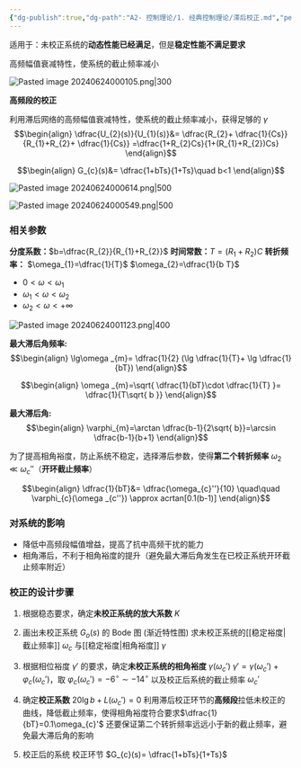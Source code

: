 ```yaml
---
{"dg-publish":true,"dg-path":"A2- 控制理论/1. 经典控制理论/滞后校正.md","permalink":"/A2- 控制理论/1. 经典控制理论/滞后校正/","dgPassFrontmatter":true,"noteIcon":"","created":"2024-06-03T21:08:31.000+08:00","updated":"2025-08-28T21:53:13.470+08:00"}
---
```



适用于：未校正系统的**动态性能已经满足**，但是**稳定性能不满足要求**

高频幅值衰减特性，使系统的截止频率减小

![Pasted image 20240624000105.png|300](/img/user/Functional%20files/Photo%20Resources/Pasted%20image%2020240624000105.png)


**高频段的校正**

利用滞后网络的高频幅值衰减特性，使系统的截止频率减小，获得足够的 $\gamma$
$$\begin{align}
\dfrac{U_{2}(s)}{U_{1}(s)}&= \dfrac{R_{2}+ \dfrac{1}{Cs}}{R_{1}+R_{2}+ \dfrac{1}{Cs}} =\dfrac{1+R_{2}Cs}{1+(R_{1}+R_{2})Cs}
\end{align}$$

$$\begin{align}
G_{c}(s)&= \dfrac{1+bTs}{1+Ts}\quad  b<1
\end{align}$$


![Pasted image 20240624000614.png|500](/img/user/Functional%20files/Photo%20Resources/Pasted%20image%2020240624000614.png)

![Pasted image 20240624000549.png|500](/img/user/Functional%20files/Photo%20Resources/Pasted%20image%2020240624000549.png)

### 相关参数
**分度系数：**$b=\dfrac{R_{2}}{R_{1}+R_{2}}$
**时间常数：**$T=(R_{1}+R_{2})C$
**转折频率：** $\omega_{1}=\dfrac{1}{T}$   $\omega_{2}=\dfrac{1}{b T}$  


- $0<\omega<\omega_{1}$
- $\omega_{1}<\omega<\omega_{2}$
- $\omega_{2}<\omega<+\infty$

![Pasted image 20240624001123.png|400](/img/user/Functional%20files/Photo%20Resources/Pasted%20image%2020240624001123.png)

**最大滞后角频率:**
$$\begin{align}
\lg\omega _{m}= \dfrac{1}{2} (\lg \dfrac{1}{T}+ \lg \dfrac{1}{bT})
\end{align}$$

$$\begin{align}
\omega _{m}=\sqrt{ \dfrac{1}{bT}\cdot \dfrac{1}{T} }= \dfrac{1}{T\sqrt{ b }}
\end{align}$$


**最大滞后角:**
$$\begin{align}
\varphi_{m}=\arctan \dfrac{b-1}{2\sqrt{ b}}=\arcsin \dfrac{b-1}{b+1}
\end{align}$$

为了提高相角裕度，防止系统不稳定，选择滞后参数，使得**第二个转折频率** $\omega_{2}\ll \omega_{c}''$（**开环截止频率**）

$$\begin{align}
\dfrac{1}{bT}&= \dfrac{\omega_{c}''}{10} \quad\quad  \varphi_{c}(\omega _{c''}) \approx acrtan[0.1(b-1)]
\end{align}$$

### 对系统的影响
- 降低中高频段幅值增益，提高了抗中高频干扰的能力 
- 相角滞后，不利于相角裕度的提升（避免最大滞后角发生在已校正系统开环截止频率附近）

### 校正的设计步骤
1. 根据稳态要求，确定**未校正系统的放大系数** $K$

2. 画出未校正系统 $G_{o}(s)$ 的 Bode 图 (渐近特性图)
	求未校正系统的[[稳定裕度\|截止频率]] $\omega_{c}$ 与[[稳定裕度\|相角裕度]] $\gamma$
	
3. 根据相位裕度 $\gamma'$ 的要求，确定**未校正系统的相角裕度** $\gamma(\omega_{c}')$
	$\gamma'=\gamma(\omega_{c}')+\varphi_{c}(\omega_{c}')$，取 $\varphi_{c}(\omega_{c}')=-6^{\circ}\sim -14^{\circ}$
	以及校正后系统的截止频率 $\omega_{c}'$ 
	
4.  确定**校正系数**
	$20\lg b+L(\omega_{c}')=0$
	利用滞后校正环节的**高频段**拉低未校正的曲线，降低截止频率，使得相角裕度符合要求$\dfrac{1}{bT}=0.1\omega_{c}'$
	还要保证第二个转折频率远远小于新的截止频率，避免最大滞后角的影响

5. 校正后的系统
	校正环节 $G_{c}(s)= \dfrac{1+bTs}{1+Ts}$

